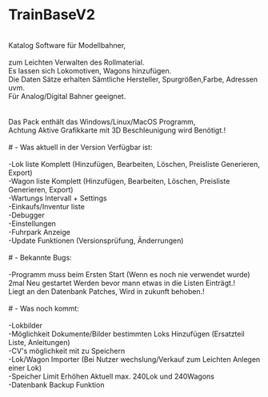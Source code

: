 # TrainBaseV2<br>
<br>
Katalog Software für Modellbahner,<br>
<br>
zum Leichten Verwalten des Rollmaterial.<br>
Es lassen sich Lokomotiven, Wagons hinzufügen.<br>
Die Daten Sätze erhalten Sämtliche Hersteller, Spurgrößen,Farbe, Adressen uvm.<br>
Für Analog/Digital Bahner geeignet.<br>
<br>
<br>
Das Pack enthält das Windows/Linux/MacOS Programm,<br>
Achtung Aktive Grafikkarte mit 3D Beschleunigung wird Benötigt.!<br>
<br>
# - Was aktuell in der Version Verfügbar ist:<br>
<br>
-Lok liste Komplett (Hinzufügen, Bearbeiten, Löschen, Preisliste Generieren, Export)<br>
-Wagon liste Komplett (Hinzufügen, Bearbeiten, Löschen, Preisliste Generieren, Export)<br>
-Wartungs Intervall + Settings<br>
-Einkaufs/Inventur liste <br>
-Debugger<br>
-Einstellungen<br>
-Fuhrpark Anzeige<br>
-Update Funktionen (Versionsprüfung, Änderrungen)<br>
<br>
# - Bekannte Bugs:<br>
<br>
-Programm muss beim Ersten Start (Wenn es noch nie verwendet wurde) 2mal Neu gestartet Werden bevor mann etwas in die Listen Einträgt.! <br>
Liegt an den Datenbank Patches, Wird in zukunft behoben.!<br>
<br>
# - Was noch kommt:<br>
<br>
-Lokbilder<br>
-Möglichkeit Dokumente/Bilder bestimmten Loks Hinzufügen (Ersatzteil Liste, Anleitungen)<br>
-CV's möglichkeit mit zu Speichern<br>
-Lok/Wagon Importer (Bei Nutzer wechslung/Verkauf zum Leichten Anlegen einer Lok)<br>
-Speicher Limit Erhöhen Aktuell max. 240Lok und 240Wagons<br>
-Datenbank Backup Funktion<br>
<br>
